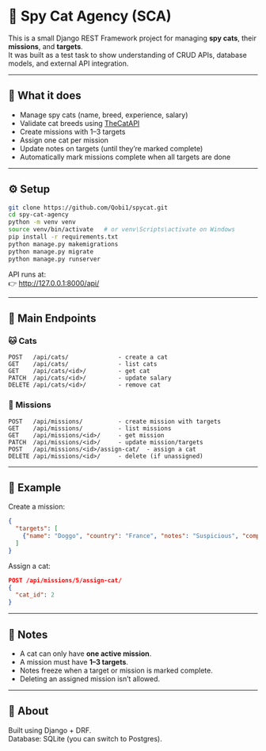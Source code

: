 # 🐾 Spy Cat Agency (SCA)

This is a small Django REST Framework project for managing **spy cats**, their **missions**, and **targets**.  
It was built as a test task to show understanding of CRUD APIs, database models, and external API integration.

---

## 🚀 What it does

- Manage spy cats (name, breed, experience, salary)
- Validate cat breeds using [TheCatAPI](https://api.thecatapi.com/v1/breeds)
- Create missions with 1–3 targets
- Assign one cat per mission
- Update notes on targets (until they’re marked complete)
- Automatically mark missions complete when all targets are done

---

## ⚙️ Setup

```bash
git clone https://github.com/Qobi1/spycat.git
cd spy-cat-agency
python -m venv venv
source venv/bin/activate   # or venv\Scripts\activate on Windows
pip install -r requirements.txt
python manage.py makemigrations
python manage.py migrate
python manage.py runserver
```

API runs at:  
👉 http://127.0.0.1:8000/api/

---

## 🧩 Main Endpoints

### 🐱 Cats
```
POST   /api/cats/              - create a cat
GET    /api/cats/              - list cats
GET    /api/cats/<id>/         - get cat
PATCH  /api/cats/<id>/         - update salary
DELETE /api/cats/<id>/         - remove cat
```

### 🎯 Missions
```
POST   /api/missions/          - create mission with targets
GET    /api/missions/          - list missions
GET    /api/missions/<id>/     - get mission
PATCH  /api/missions/<id>/     - update mission/targets
POST   /api/missions/<id>/assign-cat/  - assign a cat
DELETE /api/missions/<id>/     - delete (if unassigned)
```

---

## 🧪 Example

Create a mission:
```json
{
  "targets": [
    {"name": "Doggo", "country": "France", "notes": "Suspicious", "complete": false}
  ]
}
```

Assign a cat:
```json
POST /api/missions/5/assign-cat/
{
  "cat_id": 2
}
```

---

## 🧰 Notes

- A cat can only have **one active mission**.
- A mission must have **1–3 targets**.
- Notes freeze when a target or mission is marked complete.
- Deleting an assigned mission isn’t allowed.

---

## 🧾 About

Built using Django + DRF.  
Database: SQLite (you can switch to Postgres).  

